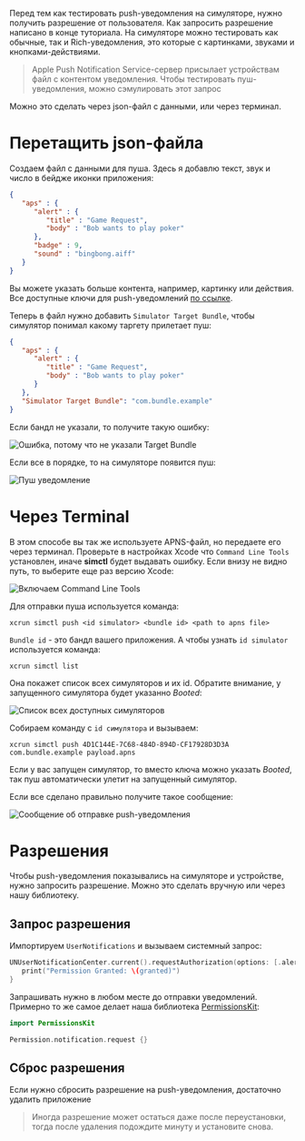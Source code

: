 Перед тем как тестировать push-уведомления на симуляторе, нужно получить разрешение от пользователя. Как запросить разрешение написано в конце туториала. На симуляторе можно тестировать как обычные, так и Rich-уведомления, это которые с картинками, звуками и кнопками-действиями.

> Apple Push Notification Service-сервер присылает устройствам файл c контентом уведомления. Чтобы тестировать пуш-уведомления, можно сэмулировать этот запрос
 
Можно это сделать через json-файл с данными, или через терминал.

# Перетащить json-файла

Создаем файл с данными для пуша. Здесь я добавлю текст, звук и число в бейдже иконки приложения:

```JSON
{
   "aps" : {
      "alert" : {
         "title" : "Game Request",
         "body" : "Bob wants to play poker"
      },
      "badge" : 9,
      "sound" : "bingbong.aiff"
   }
}
```

Вы можете указать больше контента, например, картинку или действия. Все доступные ключи для push-уведомлений [по ссылке](https://developer.apple.com/documentation/usernotifications/unnotificationcontent).

Теперь в файл нужно добавить `Simulator Target Bundle`, чтобы симулятор понимал какому таргету прилетает пуш:

```JSON
{
   "aps" : {
      "alert" : {
         "title" : "Game Request",
         "body" : "Bob wants to play poker"
      }
   },
   "Simulator Target Bundle": "com.bundle.example"
}
```

Если бандл не указали, то получите такую ошибку:

![Ошибка, потому что не указали Target Bundle](https://cdn.sparrowcode.io/tutorials/testing-push-notifications-ios-simulator/invalid-notification.png?v=2)

Если все в порядке, то на симуляторе появится пуш:

![Пуш уведомление](https://cdn.sparrowcode.io/tutorials/testing-push-notifications-ios-simulator/push.png?v=2)

# Через Terminal

В этом способе вы так же используете APNS-файл, но передаете его через терминал. Проверьте в настройках Xcode что `Command Line Tools` установлен, иначе **simctl** будет выдавать ошибку. Если внизу не видно путь, то выберите еще раз версию Xcode:

![Включаем Command Line Tools](https://cdn.sparrowcode.io/tutorials/testing-push-notifications-ios-simulator/command-line-tools.png?v=2)

Для отправки пуша используется команда:

```console
xcrun simctl push <id simulator> <bundle id> <path to apns file>
```

`Bundle id` - это бандл вашего приложения. А чтобы узнать `id simulator` используется команда:

```console
xcrun simctl list
```

Она покажет список всех симуляторов и их id. Обратите внимание, у запущенного симулятора будет указанно *Booted*:

![Список всех доступных симуляторов](https://cdn.sparrowcode.io/tutorials/testing-push-notifications-ios-simulator/id-simulator-list.png?v=2)


Собираем команду с `id симулятора` и вызываем:

```console
xcrun simctl push 4D1C144E-7C68-484D-894D-CF17928D3D3A com.bundle.example payload.apns
```

Если у вас запущен симулятор, то вместо ключа можно указать *Booted*, так пуш автоматически улетит на запущенный симулятор.

Если все сделано правильно получите такое сообщение:

![Сообщение об отправке push-уведомления](https://cdn.sparrowcode.io/tutorials/testing-push-notifications-ios-simulator/notification-sent.png?v=2)

# Разрешения

Чтобы push-уведомления показывались на симуляторе и устройстве, нужно запросить разрешение. Можно это сделать вручную или через нашу библиотеку.

## Запрос разрешения

Импортируем `UserNotifications` и вызываем системный запрос:

```swift
UNUserNotificationCenter.current().requestAuthorization(options: [.alert, .sound, .badge]) {(granted, error) in
   print("Permission Granted: \(granted)")
}
```

Запрашивать нужно в любом месте до отправки уведомлений. Примерно то же самое делает наша библиотека [PermissionsKit](https://github.com/sparrowcode/PermissionsKit):

```swift
import PermissionsKit

Permission.notification.request {}
```

## Сброс разрешения

Если нужно сбросить разрешение на push-уведомления, достаточно удалить приложение

> Иногда разрешение может остаться даже после переустановки, тогда после удаления подождите минуту и установите снова.